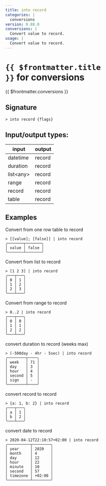 ```yaml
---
title: into record
categories: |
  conversions
version: 0.88.0
conversions: |
  Convert value to record.
usage: |
  Convert value to record.
---
```

<!-- This file is automatically generated. Please edit the command in https://github.com/nushell/nushell instead. -->

# <code>{{ $frontmatter.title }}</code> for conversions

<div class='command-title'>{{ $frontmatter.conversions }}</div>

## Signature

```> into record {flags} ```


## Input/output types:

| input     | output |
| --------- | ------ |
| datetime  | record |
| duration  | record |
| list\<any\> | record |
| range     | record |
| record    | record |
| table     | record |
## Examples

Convert from one row table to record
```nu
> [[value]; [false]] | into record
╭───────┬───────╮
│ value │ false │
╰───────┴───────╯
```

Convert from list to record
```nu
> [1 2 3] | into record
╭───┬───╮
│ 0 │ 1 │
│ 1 │ 2 │
│ 2 │ 3 │
╰───┴───╯
```

Convert from range to record
```nu
> 0..2 | into record
╭───┬───╮
│ 0 │ 0 │
│ 1 │ 1 │
│ 2 │ 2 │
╰───┴───╯
```

convert duration to record (weeks max)
```nu
> (-500day - 4hr - 5sec) | into record
╭────────┬────╮
│ week   │ 71 │
│ day    │ 3  │
│ hour   │ 4  │
│ second │ 5  │
│ sign   │ -  │
╰────────┴────╯
```

convert record to record
```nu
> {a: 1, b: 2} | into record
╭───┬───╮
│ a │ 1 │
│ b │ 2 │
╰───┴───╯
```

convert date to record
```nu
> 2020-04-12T22:10:57+02:00 | into record
╭──────────┬────────╮
│ year     │ 2020   │
│ month    │ 4      │
│ day      │ 12     │
│ hour     │ 22     │
│ minute   │ 10     │
│ second   │ 57     │
│ timezone │ +02:00 │
╰──────────┴────────╯
```

